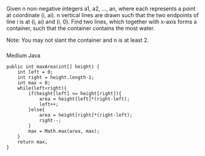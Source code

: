 ###
Given n non-negative integers a1, a2, ..., an, where each represents a point at coordinate (i, ai). n vertical lines are drawn such that the two endpoints of line i is at (i, ai) and (i, 0). Find two lines, which together with x-axis forms a container, such that the container contains the most water.

Note: You may not slant the container and n is at least 2.
###
Medium
Java

```
public int maxArea(int[] height) {
    int left = 0;
    int right = height.length-1;
    int max = 0;
    while(left<right){
        if(height[left] <= height[right]){
            area = height[left]*(right-left);
            left++;
        }else{
            area = height[right]*(right-left);
            right--;
        }
        max = Math.max(area, max);
    }
    return max;
}

```